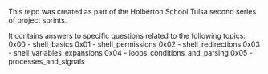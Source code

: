 This repo was created as part of the Holberton School Tulsa second series of project sprints.

It contains answers to specific questions related to the following topics:
        0x00 - shell_basics
        0x01 - shell_permissions
        0x02 - shell_redirections
        0x03 - shell_variables_expansions
        0x04 - loops_conditions_and_parsing
        0x05 - processes_and_signals
